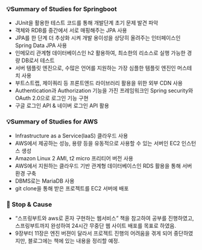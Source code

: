 ### 💡Summary of Studies for Springboot

- JUnit을 활용한 테스트 코드를 통해 개발단계 초기 문제 발견 파악
- 객체와 RDB를 중간에서 서로 매핑해주는 JPA 사용
- JPA를 한 단계 더 추상화 시켜 개발 용이성을 상당히 올려주는 인터페이스인 Spring Data JPA 사용
- 인메모리 관계형 데이터베이스인 h2 활용하여, 최소한의 리소스로 실행 가능한 경량 DB로서 테스트
- 서버 템플릿 엔진으로, 수많은 언어를 지원하는 가장 심플한 템플릿 엔진인 머스테치 사용
- 부트스트랩, 제이쿼리 등 프론트엔드 라이브러리 활용을 위한 외부 CDN 사용
- Authentication과 Authorization 기능을 가진 프레임워크인 Spring security와 OAuth 2.0으로 로그인 기능 구현
- 구글 로그인 API & 네이버 로그인 API 활용

### 💡Summary of Studies for AWS

- Infrastructure as a Service(IaaS) 클라우드 사용
- AWS에서 제공하는 성능, 용량 등을 유동적으로 사용할 수 있는 서버인 EC2 인스턴스 생성
- Amazon Linux 2 AMI, t2 micro 프리티어 버전 사용
- AWS에서 지원하는 클라우드 기반 관계형 데이터베이스인 RDS 활용을 통해 서버 환경 구축
- DBMS로는 MariaDB 사용
- git clone을 통해 받은 프로젝트를 EC2 서버에 배포

### 🧨 Stop & Cause

- “스프링부트와 aws로 혼자 구현하는 웹서비스” 책을 참고하여 공부를 진행하였고, 스프링부트까지 완성하여 24시간 무중단 웹 사이트 배포를 목표로 하였음.
- 9장부터 11장은 엔진 버젼이 달라서 프로젝트 진행의 어려움을 겪게 되어 중단하였지만, 블로그에는 책에 있는 내용을 정리할 예정.
